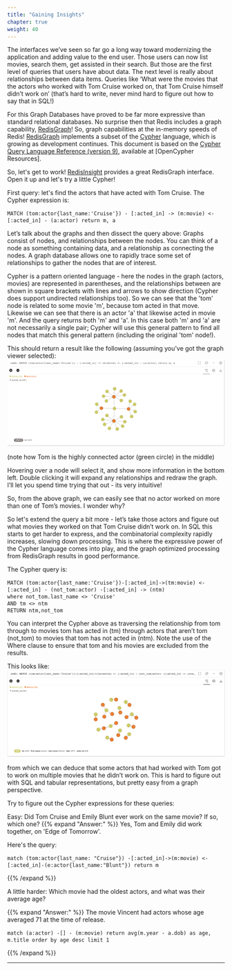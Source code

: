 ```yaml
---
title: "Gaining Insights"
chapter: true
weight: 40
---
```

The interfaces we’ve seen so far go a long way toward modernizing the application and adding value to the end user. Those users can now list movies, search them, get assisted in their search. But those are the first level of queries that users have about data. The next level is really about relationships between data items. Queries like ‘What were the movies that the actors who worked with Tom Cruise worked on, that Tom Cruise himself didn’t work on’ (that’s hard to write, never mind hard to figure out how to say that in SQL!)

For this Graph Databases have proved to be far more expressive than standard relational databases. No surprise then that Redis includes a graph capability,  [RedisGraph]! So, graph capabilities at the in-memory speeds of Redis! [RedisGraph] implements a subset of the [Cypher] language, which is growing as development continues. This document is based on the [Cypher Query Language Reference (version 9)][cypher], available at [OpenCypher Resources].

So, let's get to work! [RedisInsight] provides a great RedisGraph interface. Open it up and let's try a little Cypher!

First query: let's find the actors that have acted with Tom Cruise. The Cypher expression is:

```cypher
MATCH (tom:actor{last_name:'Cruise'}) - [:acted_in] -> (m:movie) <- [:acted_in] - (a:actor) return m, a
```

Let’s talk about the graphs and then dissect the query above: Graphs consist of nodes, and relationships between the nodes. You can think of a node as something containing data, and a relationship as connecting the nodes. A graph database allows one to rapidly trace some set of relationships to gather the nodes that are of interest.

Cypher is a pattern oriented language - here the nodes in the graph (actors, movies) are represented in parentheses, and the relationships between are shown in square brackets with lines and arrows to show direction (Cypher does support undirected relationships too). So we can see that the 'tom' node is related to some movie 'm', because tom acted in that move. Likewise we can see that there is an actor 'a' that likewise acted in movie 'm'. And the query returns both 'm' and 'a'. In this case both 'm' and 'a' are not necessarily a single pair; Cypher will use this general pattern to find all nodes that match this general pattern (including the original 'tom' node!).

This should return a result like the following (assuming you’ve got the graph viewer selected): ![first tom query]

(note how Tom is the highly connected actor (green circle) in the middle)

Hovering over a node will select it, and show more information in the bottom left. Double clicking it will expand any relationships and redraw the graph. I’ll let you spend time trying that out - its very intuitive!

So, from the above graph, we can easily see that no actor worked on more than one of Tom’s movies. I wonder why?

So let's extend the query a bit more - let’s take those actors and figure out what movies they worked on that Tom Cruise didn’t work on. In SQL this starts to get harder to express, and the combinatorial complexity rapidly increases, slowing down processing. This is where the expressive power of the Cypher language comes into play, and the graph optimized processing from RedisGraph results in good performance.

The Cypher query is:
```
MATCH (tom:actor{last_name:'Cruise'})-[:acted_in]->(tm:movie) <- [:acted_in] - (not_tom:actor) -[:acted_in] -> (ntm)
where not_tom.last_name <> 'Cruise'
AND tm <> ntm 
RETURN ntm,not_tom
```
You can interpret the Cypher above as traversing the relationship from tom through to movies tom has acted in (tm) through actors that aren’t tom (not_tom) to movies that tom has not acted in (ntm). Note the use of the Where clause to ensure that tom and his movies are excluded from the results.

This looks like: ![second tom query]

from which we can deduce that some actors that had worked with Tom got to work on multiple movies that he didn’t work on. This is hard to figure out with SQL and tabular representations, but pretty easy from a graph perspective.

Try to figure out the Cypher expressions for these queries:

Easy: Did Tom Cruise and Emily Blunt ever work on the same movie? If so, which one?
{{% expand "Answer:" %}}
Yes, Tom and Emily did work together, on 'Edge of Tomorrow'.

Here's the query:
```
match (tom:actor{last_name: "Cruise"}) -[:acted_in]->(m:movie) <-[:acted_in]-(e:actor{last_name:"Blunt"}) return m
```
{{% /expand %}}

A little harder: Which movie had the oldest actors, and what was their average age?

{{% expand "Answer:" %}}
The movie Vincent had actors whose age averaged 71 at the time of release.

```
match (a:actor) -[] - (m:movie) return avg(m.year - a.dob) as age, m.title order by age desc limit 1
```
{{% /expand %}}


----------
[redisgraph]: https://redislabs.com/modules/redis-graph/
[cypher]: https://s3.amazonaws.com/artifacts.opencypher.org/openCypher9.pdf
[opencypherresources]: https://www.opencypher.org/resources
[redisinsight]: http://localhost:8001
[first tom query]: first_tom_query.png
[second tom query]: second_tom_query.png

